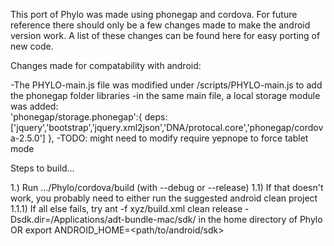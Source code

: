 This port of Phylo was made using phonegap and cordova. For future reference there should only be a few changes made to make the android version work. A list of these changes can be found here for easy porting of new code.

Changes made for compatability with android:

-The PHYLO-main.js file was modified under /scripts/PHYLO-main.js to add the phonegap folder libraries
-in the same main file, a local storage module was added:  
'phonegap/storage.phonegap':{
                deps:['jquery','bootstrap','jquery.xml2json','DNA/protocal.core','phonegap/cordova-2.5.0']
            },
-TODO: might need to modify require yepnope to force tablet mode


Steps to build...

1.) Run .../Phylo/cordova/build (with --debug or --release)
	1.1) If that doesn't work, you probably need to either run the suggested android clean project
	 1.1.1) If all else fails, try ant -f xyz/build.xml clean release -Dsdk.dir=/Applications/adt-bundle-mac/sdk/ in the home directory of Phylo  OR export ANDROID_HOME=<path/to/android/sdk>
